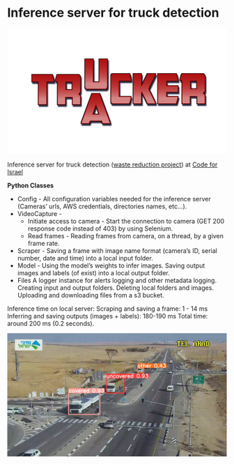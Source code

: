 # Inference server for truck detection 

![Traucker](/assets/images/traucker.png "Traucker")

Inference server for truck detection ([waste reduction project](https://www.codeforisrael.org/project/%D7%94%D7%A9%D7%9C%D7%9B%D7%AA-%D7%A4%D7%A1%D7%95%D7%9C%D7%AA-%D7%9C%D7%90-%D7%97%D7%95%D7%A7%D7%99%D7%AA-%D7%91%D7%A0%D7%92%D7%91)) at [Code for Israel](https://www.codeforisrael.org/)

**Python Classes**
* Config - All configuration variables needed for the inference server (Cameras’ urls, AWS credentials, directories names, etc...).
* VideoCapture - 
  * Initiate access to camera - Start the connection to camera (GET 200 response code instead of 403) by using Selenium.
  * Read frames - Reading frames from camera, on a thread, by a given frame rate.
* Scraper - Saving a frame with image name format (camera’s ID, serial number, date and time) into a local input folder.
* Model - Using the model’s weights to infer images. Saving output images and labels (of exist) into a local output folder.
* Files
A logger instance for alerts logging and other metadata logging.
Creating input and output folders.
Deleting local folders and images.
Uploading and downloading files from a s3 bucket.

Inference time on local server:
Scraping and saving a frame: 1 - 14 ms
Inferring and saving outputs (images + labels): 180-190 ms
Total time: around 200 ms (0.2 seconds).

![Truck detection](/assets/images/classes.png "Truck detection")
